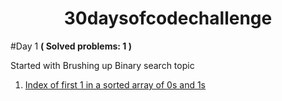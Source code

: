 <h1 align=center>30daysofcodechallenge</h1>

#Day 1 **( Solved problems: 1 )**

  Started with Brushing up Binary search topic
  1) <a href="https://www.geeksforgeeks.org/problems/index-of-first-1-in-a-sorted-array-of-0s-and-1s4048/1?page=2&category=Arrays&difficulty=Basic&sortBy=submissions">Index of first 1 in a sorted array of 0s and 1s</a>
